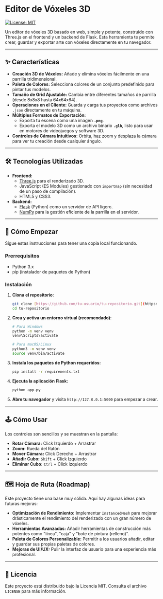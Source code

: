 # Editor de Vóxeles 3D

[![License: MIT](https://img.shields.io/badge/License-MIT-yellow.svg)](https://opensource.org/licenses/MIT)

Un editor de vóxeles 3D basado en web, simple y potente, construido con Three.js en el frontend y un backend de Flask. Esta herramienta te permite crear, guardar y exportar arte con vóxeles directamente en tu navegador.


---

## ✨ Características

-   **Creación 3D de Vóxeles:** Añade y elimina vóxeles fácilmente en una parrilla tridimensional.
-   **Paleta de Colores:** Selecciona colores de un conjunto predefinido para pintar tus modelos.
-   **Tamaño de Grid Ajustable:** Cambia entre diferentes tamaños de parrilla (desde 8x8x8 hasta 64x64x64).
-   **Operaciones en el Cliente:** Guarda y carga tus proyectos como archivos `.json` directamente en tu máquina.
-   **Múltiples Formatos de Exportación:**
    -   Exporta tu escena como una imagen **`.png`**.
    -   Exporta el modelo 3D como un archivo binario **`.glb`**, listo para usar en motores de videojuegos y software 3D.
-   **Controles de Cámara Intuitivos:** Orbita, haz zoom y desplaza la cámara para ver tu creación desde cualquier ángulo.

---

## 🛠️ Tecnologías Utilizadas

-   **Frontend:**
    -   [Three.js](https://threejs.org/) para el renderizado 3D.
    -   JavaScript (ES Modules) gestionado con `importmap` (sin necesidad de un paso de compilación).
    -   HTML5 y CSS3.
-   **Backend:**
    -   [Flask](https://flask.palletsprojects.com/) (Python) como un servidor de API ligero.
    -   [NumPy](https://numpy.org/) para la gestión eficiente de la parrilla en el servidor.

---

## 🚀 Cómo Empezar

Sigue estas instrucciones para tener una copia local funcionando.

### Prerrequisitos

-   Python 3.x
-   pip (instalador de paquetes de Python)

### Instalación

1.  **Clona el repositorio:**
    ```sh
    git clone [https://github.com/tu-usuario/tu-repositorio.git](https://github.com/tu-usuario/tu-repositorio.git)
    cd tu-repositorio
    ```

2.  **Crea y activa un entorno virtual (recomendado):**
    ```sh
    # Para Windows
    python -m venv venv
    venv\Scripts\activate

    # Para macOS/Linux
    python3 -m venv venv
    source venv/bin/activate
    ```

3.  **Instala los paquetes de Python requeridos:**
    ```sh
    pip install -r requirements.txt
    ```

4.  **Ejecuta la aplicación Flask:**
    ```sh
    python app.py
    ```

5.  **Abre tu navegador** y visita `http://127.0.0.1:5000` para empezar a crear.

---

## 🕹️ Cómo Usar

Los controles son sencillos y se muestran en la pantalla:

-   **Rotar Cámara:** Click Izquierdo + Arrastrar
-   **Zoom:** Rueda del Ratón
-   **Mover Cámara:** Click Derecho + Arrastrar
-   **Añadir Cubo:** `Shift` + Click Izquierdo
-   **Eliminar Cubo:** `Ctrl` + Click Izquierdo

---

## 🗺️ Hoja de Ruta (Roadmap)

Este proyecto tiene una base muy sólida. Aquí hay algunas ideas para futuras mejoras:

-   **Optimización de Rendimiento:** Implementar `InstancedMesh` para mejorar drásticamente el rendimiento del renderizado con un gran número de vóxeles.
-   **Herramientas Avanzadas:** Añadir herramientas de construcción más potentes como "línea", "caja" y "bote de pintura (relleno)".
-   **Paleta de Colores Personalizable:** Permitir a los usuarios añadir, editar y guardar sus propias paletas de colores.
-   **Mejoras de UI/UX:** Pulir la interfaz de usuario para una experiencia más profesional.

---

## 📜 Licencia

Este proyecto está distribuido bajo la Licencia MIT. Consulta el archivo `LICENSE` para más información.
